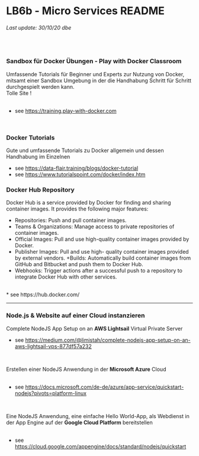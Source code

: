 # LB6b - Micro  Services README
###### Last update: 30/10/20 dbe
</br>

### Sandbox für Docker Übungen - Play with Docker Classroom
Umfassende Tutorials für Beginner und Experts zur Nutzung von Docker, mitsamt einer Sandbox Umgebung in der die Handhabung Schritt für Schritt durchgespielt werden kann.  
Tolle Site !  
</br>
* see https://training.play-with-docker.com
</br>

### Docker Tutorials  
Gute und umfassende Tutorials zu Docker allgemein und dessen Handhabung im Einzelnen
</br>
* see https://data-flair.training/blogs/docker-tutorial
* see https://www.tutorialspoint.com/docker/index.htm

### Docker Hub Repository
Docker Hub is a service provided by Docker for finding and sharing container images. It provides the following major features:
+ Repositories: Push and pull container images.
+ Teams & Organizations: Manage access to private repositories of container images.
+ Official Images: Pull and use high-quality container images provided by Docker.
+ Publisher Images: Pull and use high- quality container images provided by external vendors.
+Builds: Automatically build container images from GitHub and Bitbucket and push them to Docker Hub.
+ Webhooks: Trigger actions after a successful push to a repository to integrate Docker Hub with other services.
</br>
* see https://hub.docker.com/


---
### Node.js & Website auf einer Cloud instanzieren
Complete NodeJS App Setup on an **AWS Lightsail** Virtual Private Server
</br>
* see https://medium.com/@limistah/complete-nodejs-app-setup-on-an-aws-lightsail-vps-877df57a232  

</br>

Erstellen einer NodeJS Anwendung in der **Microsoft Azure** Cloud    
</br>
* see https://docs.microsoft.com/de-de/azure/app-service/quickstart-nodejs?pivots=platform-linux  

</br>

Eine  NodeJS Anwendung, eine einfache Hello World-App, als Webdienst in der App Engine auf der **Google Cloud Platform** bereitstellen  
</br>
* see https://cloud.google.com/appengine/docs/standard/nodejs/quickstart

